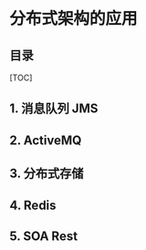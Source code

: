 分布式架构的应用
===

目录
---

[TOC]

## 1. 消息队列 JMS

## 2. ActiveMQ

## 3. 分布式存储

## 4. Redis

## 5. SOA Rest
